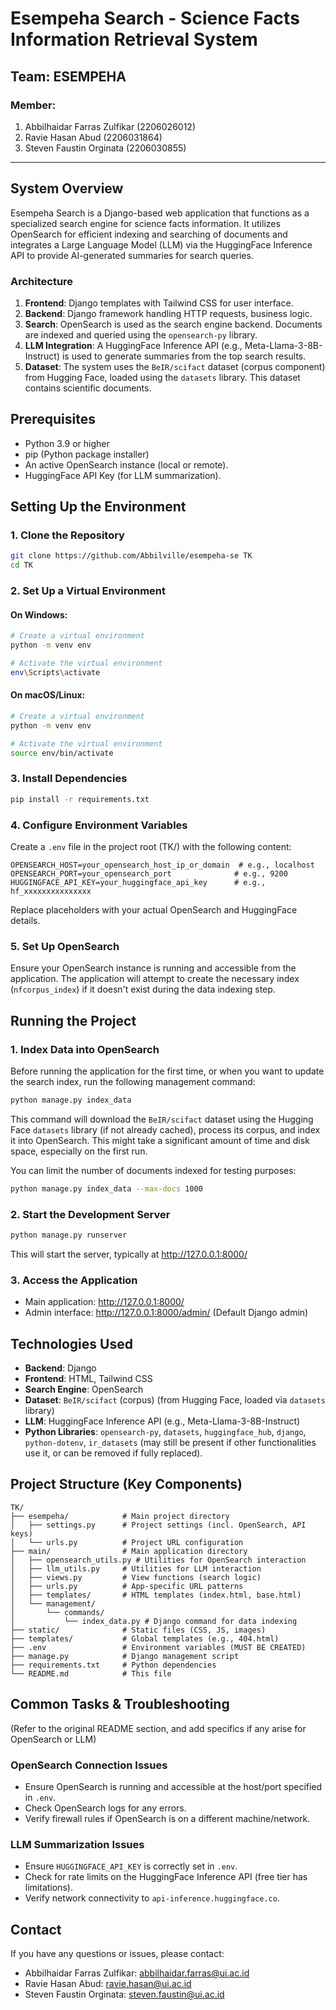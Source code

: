 # Esempeha Search - Science Facts Information Retrieval System

## Team: ESEMPEHA

### Member:

1. Abbilhaidar Farras Zulfikar (2206026012)
2. Ravie Hasan Abud (2206031864)
3. Steven Faustin Orginata (2206030855)

---

## System Overview

Esempeha Search is a Django-based web application that functions as a specialized search engine for science facts information. It utilizes OpenSearch for efficient indexing and searching of documents and integrates a Large Language Model (LLM) via the HuggingFace Inference API to provide AI-generated summaries for search queries.

### Architecture

1.  **Frontend**: Django templates with Tailwind CSS for user interface.
2.  **Backend**: Django framework handling HTTP requests, business logic.
3.  **Search**: OpenSearch is used as the search engine backend. Documents are indexed and queried using the `opensearch-py` library.
4.  **LLM Integration**: A HuggingFace Inference API (e.g., Meta-Llama-3-8B-Instruct) is used to generate summaries from the top search results.
5.  **Dataset**: The system uses the `BeIR/scifact` dataset (corpus component) from Hugging Face, loaded using the `datasets` library. This dataset contains scientific documents.

## Prerequisites

- Python 3.9 or higher
- pip (Python package installer)
- An active OpenSearch instance (local or remote).
- HuggingFace API Key (for LLM summarization).

## Setting Up the Environment

### 1. Clone the Repository

```bash
git clone https://github.com/Abbilville/esempeha-se TK
cd TK
```

### 2. Set Up a Virtual Environment

#### On Windows:

```bash
# Create a virtual environment
python -m venv env

# Activate the virtual environment
env\Scripts\activate
```

#### On macOS/Linux:

```bash
# Create a virtual environment
python -m venv env

# Activate the virtual environment
source env/bin/activate
```

### 3. Install Dependencies

```bash
pip install -r requirements.txt
```

### 4. Configure Environment Variables

Create a `.env` file in the project root (TK/) with the following content:

```env
OPENSEARCH_HOST=your_opensearch_host_ip_or_domain  # e.g., localhost
OPENSEARCH_PORT=your_opensearch_port              # e.g., 9200
HUGGINGFACE_API_KEY=your_huggingface_api_key      # e.g., hf_xxxxxxxxxxxxxxx
```

Replace placeholders with your actual OpenSearch and HuggingFace details.

### 5. Set Up OpenSearch

Ensure your OpenSearch instance is running and accessible from the application. The application will attempt to create the necessary index (`nfcorpus_index`) if it doesn't exist during the data indexing step.

## Running the Project

### 1. Index Data into OpenSearch

Before running the application for the first time, or when you want to update the search index, run the following management command:

```bash
python manage.py index_data
```

This command will download the `BeIR/scifact` dataset using the Hugging Face `datasets` library (if not already cached), process its corpus, and index it into OpenSearch. This might take a significant amount of time and disk space, especially on the first run.

You can limit the number of documents indexed for testing purposes:

```bash
python manage.py index_data --max-docs 1000
```

### 2. Start the Development Server

```bash
python manage.py runserver
```

This will start the server, typically at http://127.0.0.1:8000/

### 3. Access the Application

- Main application: http://127.0.0.1:8000/
- Admin interface: http://127.0.0.1:8000/admin/ (Default Django admin)

## Technologies Used

- **Backend**: Django
- **Frontend**: HTML, Tailwind CSS
- **Search Engine**: OpenSearch
- **Dataset**: `BeIR/scifact` (corpus) (from Hugging Face, loaded via `datasets` library)
- **LLM**: HuggingFace Inference API (e.g., Meta-Llama-3-8B-Instruct)
- **Python Libraries**: `opensearch-py`, `datasets`, `huggingface_hub`, `django`, `python-dotenv`, `ir_datasets` (may still be present if other functionalities use it, or can be removed if fully replaced).

## Project Structure (Key Components)

```
TK/
├── esempeha/            # Main project directory
│   ├── settings.py      # Project settings (incl. OpenSearch, API keys)
│   └── urls.py          # Project URL configuration
├── main/                # Main application directory
│   ├── opensearch_utils.py # Utilities for OpenSearch interaction
│   ├── llm_utils.py     # Utilities for LLM interaction
│   ├── views.py         # View functions (search logic)
│   ├── urls.py          # App-specific URL patterns
│   ├── templates/       # HTML templates (index.html, base.html)
│   └── management/
│       └── commands/
│           └── index_data.py # Django command for data indexing
├── static/              # Static files (CSS, JS, images)
├── templates/           # Global templates (e.g., 404.html)
├── .env                 # Environment variables (MUST BE CREATED)
├── manage.py            # Django management script
├── requirements.txt     # Python dependencies
└── README.md            # This file
```

## Common Tasks & Troubleshooting

(Refer to the original README section, and add specifics if any arise for OpenSearch or LLM)

### OpenSearch Connection Issues

- Ensure OpenSearch is running and accessible at the host/port specified in `.env`.
- Check OpenSearch logs for any errors.
- Verify firewall rules if OpenSearch is on a different machine/network.

### LLM Summarization Issues

- Ensure `HUGGINGFACE_API_KEY` is correctly set in `.env`.
- Check for rate limits on the HuggingFace Inference API (free tier has limitations).
- Verify network connectivity to `api-inference.huggingface.co`.

## Contact

If you have any questions or issues, please contact:

- Abbilhaidar Farras Zulfikar: abbilhaidar.farras@ui.ac.id
- Ravie Hasan Abud: ravie.hasan@ui.ac.id
- Steven Faustin Orginata: steven.faustin@ui.ac.id
